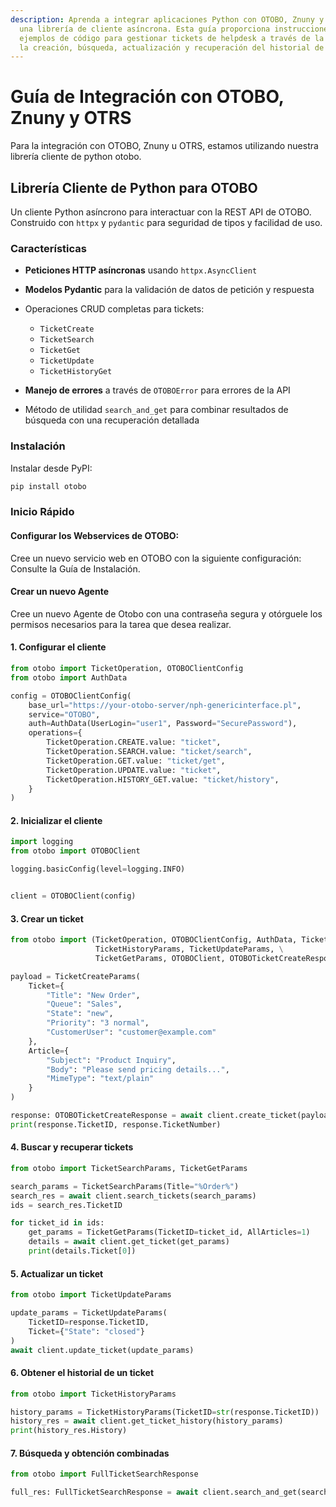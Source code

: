 ```yaml
---
description: Aprenda a integrar aplicaciones Python con OTOBO, Znuny y OTRS utilizando
  una librería de cliente asíncrona. Esta guía proporciona instrucciones paso a paso y
  ejemplos de código para gestionar tickets de helpdesk a través de la REST API, incluyendo
  la creación, búsqueda, actualización y recuperación del historial de tickets.
---
```

# Guía de Integración con OTOBO, Znuny y OTRS

Para la integración con OTOBO, Znuny u OTRS, estamos utilizando nuestra librería cliente de python otobo.

## Librería Cliente de Python para OTOBO

Un cliente Python asíncrono para interactuar con la REST API de OTOBO. Construido con `httpx` y `pydantic` para seguridad de tipos y facilidad de uso.

### Características

*   **Peticiones HTTP asíncronas** usando `httpx.AsyncClient`
*   **Modelos Pydantic** para la validación de datos de petición y respuesta
*   Operaciones CRUD completas para tickets:

    *   `TicketCreate`
    *   `TicketSearch`
    *   `TicketGet`
    *   `TicketUpdate`
    *   `TicketHistoryGet`
*   **Manejo de errores** a través de `OTOBOError` para errores de la API
*   Método de utilidad `search_and_get` para combinar resultados de búsqueda con una recuperación detallada

### Instalación

Instalar desde PyPI:

```bash
pip install otobo
```

### Inicio Rápido

#### Configurar los Webservices de OTOBO:

Cree un nuevo servicio web en OTOBO con la siguiente configuración:
Consulte la Guía de Instalación.

#### Crear un nuevo Agente

Cree un nuevo Agente de Otobo con una contraseña segura y otórguele los permisos necesarios para la tarea que desea realizar.


#### 1. Configurar el cliente

```python
from otobo import TicketOperation, OTOBOClientConfig
from otobo import AuthData

config = OTOBOClientConfig(
    base_url="https://your-otobo-server/nph-genericinterface.pl",
    service="OTOBO",
    auth=AuthData(UserLogin="user1", Password="SecurePassword"),
    operations={
        TicketOperation.CREATE.value: "ticket",
        TicketOperation.SEARCH.value: "ticket/search",
        TicketOperation.GET.value: "ticket/get",
        TicketOperation.UPDATE.value: "ticket",
        TicketOperation.HISTORY_GET.value: "ticket/history",
    }
)
```

#### 2. Inicializar el cliente

```python
import logging
from otobo import OTOBOClient

logging.basicConfig(level=logging.INFO)


client = OTOBOClient(config)
```

#### 3. Crear un ticket

```python
from otobo import (TicketOperation, OTOBOClientConfig, AuthData, TicketSearchParams, TicketCreateParams,
                   TicketHistoryParams, TicketUpdateParams, \
                   TicketGetParams, OTOBOClient, OTOBOTicketCreateResponse)

payload = TicketCreateParams(
    Ticket={
        "Title": "New Order",
        "Queue": "Sales",
        "State": "new",
        "Priority": "3 normal",
        "CustomerUser": "customer@example.com"
    },
    Article={
        "Subject": "Product Inquiry",
        "Body": "Please send pricing details...",
        "MimeType": "text/plain"
    }
)

response: OTOBOTicketCreateResponse = await client.create_ticket(payload)
print(response.TicketID, response.TicketNumber)
```

#### 4. Buscar y recuperar tickets

```python
from otobo import TicketSearchParams, TicketGetParams

search_params = TicketSearchParams(Title="%Order%")
search_res = await client.search_tickets(search_params)
ids = search_res.TicketID

for ticket_id in ids:
    get_params = TicketGetParams(TicketID=ticket_id, AllArticles=1)
    details = await client.get_ticket(get_params)
    print(details.Ticket[0])
```

#### 5. Actualizar un ticket

```python
from otobo import TicketUpdateParams

update_params = TicketUpdateParams(
    TicketID=response.TicketID,
    Ticket={"State": "closed"}
)
await client.update_ticket(update_params)
```

#### 6. Obtener el historial de un ticket

```python
from otobo import TicketHistoryParams

history_params = TicketHistoryParams(TicketID=str(response.TicketID))
history_res = await client.get_ticket_history(history_params)
print(history_res.History)
```

#### 7. Búsqueda y obtención combinadas

```python
from otobo import FullTicketSearchResponse

full_res: FullTicketSearchResponse = await client.search_and_get(search_params)
```